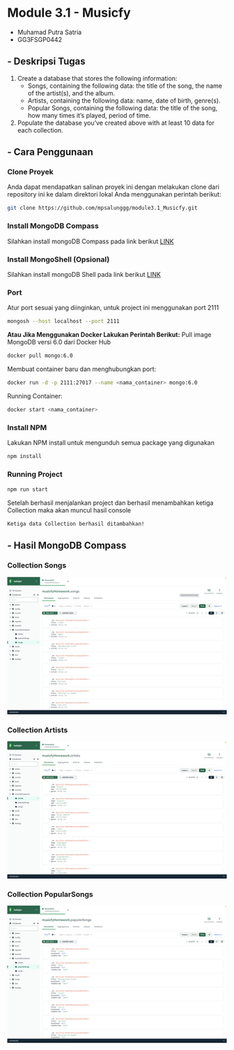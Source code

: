 # Module 3.1 - Musicfy
- Muhamad Putra Satria
- GG3FSGP0442

## - Deskripsi Tugas
1. Create a database that stores the following information:
    - Songs, containing the following data: the title of the song, the name of the artist(s), and the album.
    - Artists, containing the following data: name, date of birth, genre(s).
    - Popular Songs, containing the following data: the title of the song, how many times it’s played, period of time.
2.  Populate the database you’ve created above with at least 10 data for each collection.


## - Cara Penggunaan

### Clone Proyek

Anda dapat mendapatkan salinan proyek ini dengan melakukan clone dari repository ini ke dalam direktori lokal Anda menggunakan perintah berikut:

```bash
git clone https://github.com/mpsalunggg/module3.1_Musicfy.git
```

### Install MongoDB Compass
Silahkan install mongoDB Compass pada link berikut [LINK](https://www.mongodb.com/docs/compass/master/install/)

### Install MongoShell (Opsional)
Silahkan install mongoDB Shell pada link berikut [LINK](https://www.mongodb.com/docs/mongodb-shell/install/)

### Port
Atur port sesuai yang diinginkan, untuk project ini menggunakan port 2111

```bash
mongosh --host localhost --port 2111
```

**Atau Jika Menggunakan Docker Lakukan Perintah Berikut:**
Pull image MongoDB versi 6.0 dari Docker Hub

```bash
docker pull mongo:6.0
```

Membuat container baru dan menghubungkan port:

```bash
docker run -d -p 2111:27017 --name <nama_container> mongo:6.0
```

Running Container:

```bash
docker start <nama_container>
```

### Install NPM
Lakukan NPM install untuk mengunduh semua package yang digunakan

```bash
npm install
```

### Running Project

```bash
npm run start
```
Setelah berhasil menjalankan project dan berhasil menambahkan ketiga Collection maka akan muncul hasil console

```bash
Ketiga data Collection berhasil ditambahkan!
```

## - Hasil MongoDB Compass

### Collection Songs
![Collection Songs](./assets/1.png)
### Collection Artists
![Collection Artists](./assets/2.png)
### Collection PopularSongs
![Collection PopularSongs](./assets/3.png)